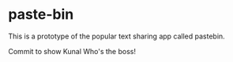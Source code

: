 # paste-bin

This is a prototype of the popular text sharing app called pastebin.

Commit to show Kunal Who's the boss!